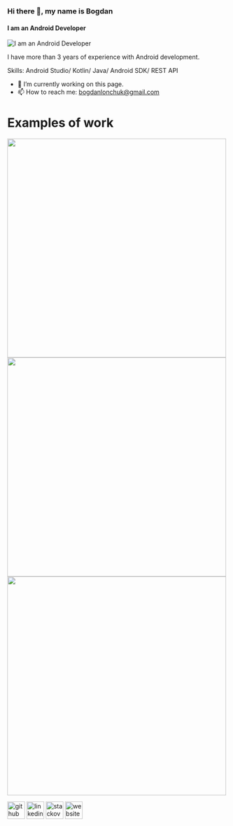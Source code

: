 ### Hi there 👋, my name is Bogdan
#### I am an Android Developer
![I am an Android Developer](https://media-exp1.licdn.com/dms/image/C4E16AQEhFS9UqJWB8A/profile-displaybackgroundimage-shrink_350_1400/0/1602926911423?e=1622073600&v=beta&t=9fRknggmneQoq2U1kl1J2ebFgOVBq0QJfyA4U-m51sg)

I have more than 3 years of experience with Android development.

Skills: Android Studio/ Kotlin/ Java/ Android SDK/ REST API 

- 🔭 I’m currently working on this page. 
- 📫 How to reach me: bogdanlonchuk@gmail.com 

# Examples of work
<img src="https://camo.githubusercontent.com/bfd3e25e72149fe9819ca3d091d941f0b719b55e2e482161c8a667f99ef9c38d/68747470733a2f2f692e70696e696d672e636f6d2f6f726967696e616c732f35632f36662f36642f35633666366464343231383939353033323963636162386161646335653133352e6a7067" width="500"/>

<img src="https://camo.githubusercontent.com/a14df3e332f460468dffda4c84fba837a4ce36395edacddade0679e9843a4f3c/68747470733a2f2f7777772e636f6465737465722e636f6d2f7374617469632f75706c6f6164732f6974656d732f3030302f3031312f31313839382f707265766965772d786c2e6a7067" width="500"/>

<img src="https://camo.githubusercontent.com/f666503fdf3a820988bae599b7bfd1ed2c140f9dd03a20089d1472eb272d88bf/68747470733a2f2f692e70696e696d672e636f6d2f6f726967696e616c732f65392f66612f37632f65396661376330316530653339373331663031333434326363323064613639642e6a7067" width="500"/>

[<img src='https://cdn.jsdelivr.net/npm/simple-icons@3.0.1/icons/github.svg' alt='github' height='40'>](https://github.com/bgdlnchk)  [<img src='https://cdn.jsdelivr.net/npm/simple-icons@3.0.1/icons/linkedin.svg' alt='linkedin' height='40'>](https://www.linkedin.com/in/https://www.linkedin.com/in/bogdan-lonchuk-aa2895177/?locale=en_US/)  [<img src='https://cdn.jsdelivr.net/npm/simple-icons@3.0.1/icons/stackoverflow.svg' alt='stackoverflow' height='40'>](https://stackoverflow.com/users/https://stackoverflow.com/users/11785652/bogdan-lonchuk)  [<img src='https://cdn.jsdelivr.net/npm/simple-icons@3.0.1/icons/icloud.svg' alt='website' height='40'>](https://androiddeveloperblogger.blogspot.com/)  

